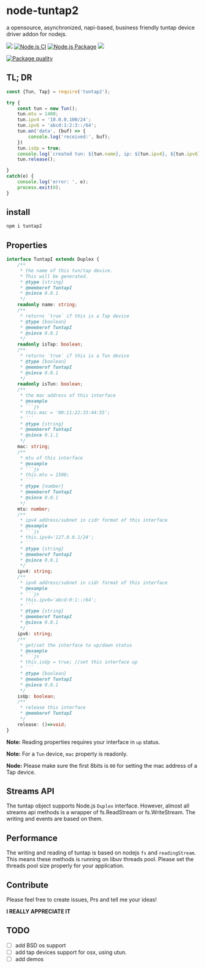 # node-tuntap2

a opensource, asynchronized, napi-based, business friendly tuntap device driver addon for nodejs.

[![](https://img.shields.io/npm/v/tuntap2.svg?style=flat)](https://www.npmjs.org/package/tuntap2)
[![Node.js CI](https://github.com/PupilTong/node-tuntap2/actions/workflows/node.js.yml/badge.svg?branch=main)](https://github.com/PupilTong/node-tuntap2/actions/workflows/node.js.yml)
[![Node.js Package](https://github.com/PupilTong/node-tuntap2/actions/workflows/npm-publish.yml/badge.svg)](https://github.com/PupilTong/node-tuntap2/actions/workflows/npm-publish.yml)
![](https://img.shields.io/badge/Coverage-93%25-83A603.svg?prefix=$coverage$)

[![Package quality](https://packagequality.com/shield/yourpackage.svg)](https://packagequality.com/#?package=yourpackage)


## TL; DR

```javascript
const {Tun, Tap} = require('tuntap2');

try {
    const tun = new Tun();
    tun.mtu = 1400;
    tun.ipv4 = '10.0.0.100/24';
    tun.ipv6 = 'abcd:1:2:3::/64';
    tun.on('data', (buf) => {
        console.log('received:', buf);
    })
    tun.isUp = true;
    console.log(`created tun: ${tun.name}, ip: ${tun.ipv4}, ${tun.ipv6}, mtu: ${tun.mtu}`);
    tun.release();

}
catch(e) {
	console.log('error: ', e);
	process.exit(0);
}
```

## install

```bash
npm i tuntap2
```

## Properties

```typescript
interface TuntapI extends Duplex {
    /**
     * the name of this tun/tap device. 
     * This will be generated.
     * @type {string}
     * @memberof TuntapI
     * @since 0.0.1
     */
    readonly name: string;
    /**
     * returns `true` if this is a Tap device
     * @type {boolean}
     * @memberof TuntapI
     * @since 0.0.1
     */
    readonly isTap: boolean;
    /**
     * returns `true` if this is a Tun device
     * @type {boolean}
     * @memberof TuntapI
     * @since 0.0.1
     */
    readonly isTun: boolean;
    /**
     * the mac address of this interface
     * @example
     * ```js
     * this.mac = '00:11:22:33:44:55';
     * ```
     * @type {string}
     * @memberof TuntapI
     * @since 0.1.1
     */
    mac: string;
    /**
     * mtu of this interface
     * @example
     * ```js
     * this.mtu = 1500;
     * ```
     * @type {number}
     * @memberof TuntapI
     * @since 0.0.1
     */
    mtu: number;
    /**
     * ipv4 address/subnet in cidr format of this interface
     * @example
     * ```js
     * this.ipv4='127.0.0.1/24';
     * ```
     * @type {string}
     * @memberof TuntapI
     * @since 0.0.1
     */
    ipv4: string;
    /**
     * ipv6 address/subnet in cidr format of this interface
     * @example
     * ```js
     * this.ipv6='abcd:0:1::/64';
     * ```
     * @type {string}
     * @memberof TuntapI
     * @since 0.0.1
     */
    ipv6: string;
    /**
     * get/set the interface to up/down status
     * @example
     * ```js
     * this.isUp = true; //set this interface up
     * ```
     * @type {boolean}
     * @memberof TuntapI
     * @since 0.0.1
     */
    isUp: boolean;
    /**
     * release this interface
     * @memberof TuntapI
     */
    release: ()=>void;
}
```


**Note:** Reading properties requires your interface in `up` status.

**Note:** For a `Tun` device, `mac` property is readonly.

**Node:** Please make sure the first 8bits is `00` for setting the mac address of a Tap device.

## Streams API

The tuntap object supports Node.js `Duplex` interface. However, almost all streams api methods is a wrapper of fs.ReadStream or fs.WriteStream. The writing and events are based on them.

## Performance

The writing and reading of tuntap is based on nodejs `fs` and `readingStream`. This means these methods is running on libuv threads pool. Please set the threads pool size properly for your application.

## Contribute

Please feel free to create issues, Prs and tell me your ideas! 

**I REALLY APPRECIATE IT**

## TODO

* [ ] add BSD os support
* [ ] add tap devices support for osx, using utun.
* [ ] add demos
